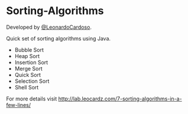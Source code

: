 Sorting-Algorithms
==================

Developed by <a href='https://github.com/LeonardoCardoso' target='_blank'>@LeonardoCardoso</a>. 

Quick set of sorting algorithms using Java.

<ul>
<li>Bubble Sort</li>
<li>Heap Sort</li>
<li>Insertion Sort</li>
<li>Merge Sort</li>
<li>Quick Sort</li>
<li>Selection Sort</li>
<li>Shell Sort</li>
</ul>

For more details visit http://lab.leocardz.com/7-sorting-algorithms-in-a-few-lines/
